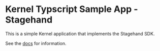 # Kernel Typscript Sample App - Stagehand

This is a simple Kernel application that implements the Stagehand SDK.

See the [docs](https://onkernel.com/docs/quickstart) for information.